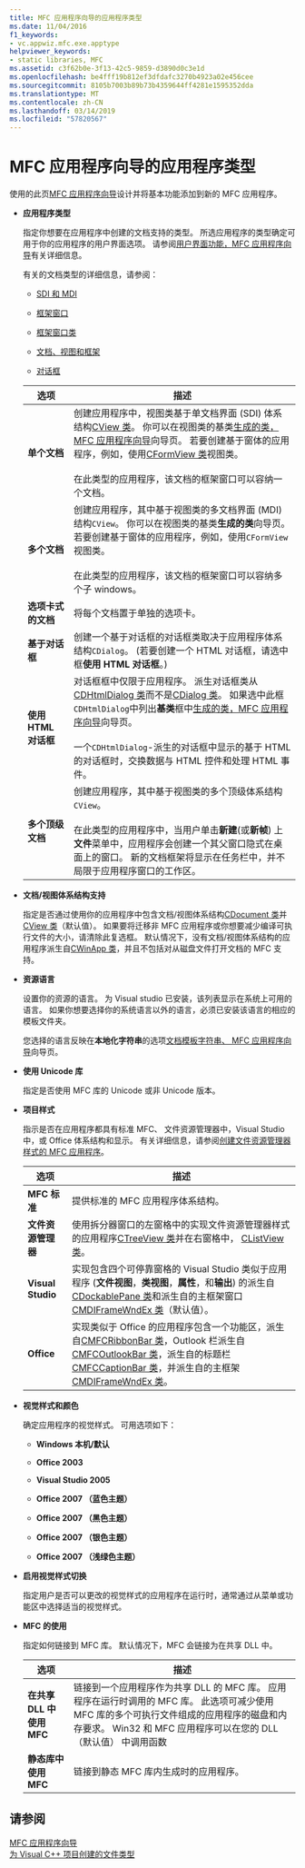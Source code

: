 ```yaml
---
title: MFC 应用程序向导的应用程序类型
ms.date: 11/04/2016
f1_keywords:
- vc.appwiz.mfc.exe.apptype
helpviewer_keywords:
- static libraries, MFC
ms.assetid: c3f62b0e-3f13-42c5-9859-d3890d0c3e1d
ms.openlocfilehash: be4fff19b812ef3dfdafc3270b4923a02e456cee
ms.sourcegitcommit: 8105b7003b89b73b4359644ff4281e1595352dda
ms.translationtype: MT
ms.contentlocale: zh-CN
ms.lasthandoff: 03/14/2019
ms.locfileid: "57820567"
---
```

# <a name="application-type-mfc-application-wizard"></a>MFC 应用程序向导的应用程序类型

使用的此页[MFC 应用程序向导](../../mfc/reference/mfc-application-wizard.md)设计并将基本功能添加到新的 MFC 应用程序。

- **应用程序类型**

  指定你想要在应用程序中创建的文档支持的类型。 所选应用程序的类型确定可用于你的应用程序的用户界面选项。 请参阅[用户界面功能，MFC 应用程序向导](../../mfc/reference/user-interface-features-mfc-application-wizard.md)有关详细信息。

   有关的文档类型的详细信息，请参阅：

  - [SDI 和 MDI](../../mfc/sdi-and-mdi.md)

  - [框架窗口](../../mfc/frame-windows.md)

  - [框架窗口类](../../mfc/frame-window-classes.md)

  - [文档、视图和框架](../../mfc/documents-views-and-the-framework.md)

  - [对话框](../../mfc/dialog-boxes.md)

  |选项|描述|
  |------------|-----------------|
  |**单个文档**|创建应用程序中，视图类基于单文档界面 (SDI) 体系结构[CView 类](../../mfc/reference/cview-class.md)。 你可以在视图类的基类[生成的类，MFC 应用程序向导](../../mfc/reference/generated-classes-mfc-application-wizard.md)向导页。 若要创建基于窗体的应用程序，例如，使用[CFormView 类](../../mfc/reference/cformview-class.md)视图类。<br /><br /> 在此类型的应用程序，该文档的框架窗口可以容纳一个文档。|
  |**多个文档**|创建应用程序，其中基于视图类的多文档界面 (MDI) 结构`CView`。 你可以在视图类的基类**生成的类**向导页。 若要创建基于窗体的应用程序，例如，使用`CFormView`视图类。<br /><br /> 在此类型的应用程序，该文档的框架窗口可以容纳多个子 windows。|
  |**选项卡式的文档**|将每个文档置于单独的选项卡。|
  |**基于对话框**|创建一个基于对话框的对话框类取决于应用程序体系结构`CDialog`。 (若要创建一个 HTML 对话框，请选中框**使用 HTML 对话框**。)|
  |**使用 HTML 对话框**|对话框框中仅限于应用程序。 派生对话框类从[CDHtmlDialog 类](../../mfc/reference/cdhtmldialog-class.md)而不是[CDialog 类](../../mfc/reference/cdialog-class.md)。 如果选中此框`CDHtmlDialog`中列出**基类**框中[生成的类，MFC 应用程序向导](../../mfc/reference/generated-classes-mfc-application-wizard.md)向导页。<br /><br /> 一个`CDHtmlDialog`-派生的对话框中显示的基于 HTML 的对话框时，交换数据与 HTML 控件和处理 HTML 事件。|
  |**多个顶级文档**|创建应用程序，其中基于视图类的多个顶级体系结构`CView`。<br /><br /> 在此类型的应用程序中，当用户单击**新建**(或**新帧**) 上**文件**菜单中，应用程序会创建一个其父窗口隐式在桌面上的窗口。 新的文档框架将显示在任务栏中，并不局限于应用程序窗口的工作区。|

- **文档/视图体系结构支持**

  指定是否通过使用你的应用程序中包含文档/视图体系结构[CDocument 类](../../mfc/reference/cdocument-class.md)并[CView 类](../../mfc/reference/cview-class.md)（默认值）。 如果要将迁移非 MFC 应用程序或你想要减少编译可执行文件的大小，请清除此复选框。 默认情况下，没有文档/视图体系结构的应用程序派生自[CWinApp 类](../../mfc/reference/cwinapp-class.md)，并且不包括对从磁盘文件打开文档的 MFC 支持。

- **资源语言**

  设置你的资源的语言。 为 Visual studio 已安装，该列表显示在系统上可用的语言。 如果你想要选择你的系统语言以外的语言，必须已安装该语言的相应的模板文件夹。

  您选择的语言反映在**本地化字符串**的选项[文档模板字符串、 MFC 应用程序向导](../../mfc/reference/document-template-strings-mfc-application-wizard.md)向导页。

- **使用 Unicode 库**

  指定是否使用 MFC 库的 Unicode 或非 Unicode 版本。

- **项目样式**

  指示是否在应用程序都具有标准 MFC、 文件资源管理器中，Visual Studio 中，或 Office 体系结构和显示。 有关详细信息，请参阅[创建文件资源管理器样式的 MFC 应用程序](../../mfc/reference/creating-a-file-explorer-style-mfc-application.md)。

  |选项|描述|
  |------------|-----------------|
  |**MFC 标准**|提供标准的 MFC 应用程序体系结构。|
  |**文件资源管理器**|使用拆分器窗口的左窗格中的实现文件资源管理器样式的应用程序[CTreeView 类](../../mfc/reference/ctreeview-class.md)并在右窗格中， [CListView 类](../../mfc/reference/clistview-class.md)。|
  |**Visual Studio**|实现包含四个可停靠窗格的 Visual Studio 类似于应用程序 (**文件视图**，**类视图**，**属性**，和**输出**) 的派生自[CDockablePane 类](../../mfc/reference/cdockablepane-class.md)和派生自的主框架窗口[CMDIFrameWndEx 类](../../mfc/reference/cmdiframewndex-class.md)（默认值）。|
  |**Office**|实现类似于 Office 的应用程序包含一个功能区，派生自[CMFCRibbonBar 类](../../mfc/reference/cmfcribbonbar-class.md)，Outlook 栏派生自[CMFCOutlookBar 类](../../mfc/reference/cmfcoutlookbar-class.md)，派生自的标题栏[CMFCCaptionBar 类](../../mfc/reference/cmfccaptionbar-class.md)，并派生自的主框架[CMDIFrameWndEx 类](../../mfc/reference/cmdiframewndex-class.md)。|

- **视觉样式和颜色**

  确定应用程序的视觉样式。 可用选项如下：

  - **Windows 本机/默认**

  - **Office 2003**

  - **Visual Studio 2005**

  - **Office 2007 （蓝色主题）**

  - **Office 2007 （黑色主题）**

  - **Office 2007 （银色主题）**

  - **Office 2007 （浅绿色主题）**

- **启用视觉样式切换**

  指定用户是否可以更改的视觉样式的应用程序在运行时，通常通过从菜单或功能区中选择适当的视觉样式。

- **MFC 的使用**

  指定如何链接到 MFC 库。 默认情况下，MFC 会链接为在共享 DLL 中。

  |选项|描述|
  |------------|-----------------|
  |**在共享 DLL 中使用 MFC**|链接到一个应用程序作为共享 DLL 的 MFC 库。 应用程序在运行时调用的 MFC 库。 此选项可减少使用 MFC 库的多个可执行文件组成的应用程序的磁盘和内存要求。 Win32 和 MFC 应用程序可以在您的 DLL （默认值） 中调用函数|
  |**静态库中使用 MFC**|链接到静态 MFC 库内生成时的应用程序。|

## <a name="see-also"></a>请参阅

[MFC 应用程序向导](../../mfc/reference/mfc-application-wizard.md)<br/>
[为 Visual C++ 项目创建的文件类型](../../build/reference/file-types-created-for-visual-cpp-projects.md)
